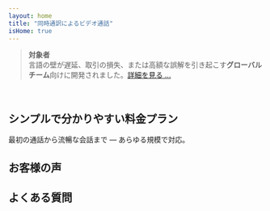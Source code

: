 ```yaml
---
layout: home
title: "同時通訳によるビデオ通話"
isHome: true
---
```


<!-- text="同時音声翻訳によるビデオ通話" -->
<!-- title="ライブ**通訳**ビデオミーティング" -->

<HeroSection
  title="**どの**言語でも会話可能"
  text="母国語で話せば、相手も同じ言語で話しているかのように聞こえます。">

  <AuthButton text="その違いを体験する" buttonClass="brand"/>
</HeroSection>

> **対象者**  
> 言語の壁が遅延、取引の損失、または高額な誤解を引き起こす**グローバルチーム**向けに開発されました。[詳細を見る ...](./product/overview/markets)

<br>

<span id="1"></span>
<FeatureBlock :card="{
  title: '翻訳 ≠ 理解。次世代の解決策',
  details: '言語に関係なく、**あなたの声は聞かれ、理解される**—まるで同じ言語を話しているかのように。',
    items: [
      '⚡︎ 自然に、[リアルタイム](./product/overview/how-it-works)で、字幕や遅延なし。',
      '✧ AI搭載の通訳が、トーン、意図、業界固有の専門用語を捉えます。',
    ],
  link: './product/overview/what-is-intermind',
  src: {
    light: '/1l.png',
    dark: '/1d.png',
  },
  inversion: false
}" />

<span id="2"></span>
<FeatureBlock :card="{
    title: 'ミーティング内の知性',
    details: 'InterMindは多言語通話を明確で検索可能な知識に変換します。',
    items: [
      '🔍 **何でも質問可能** — AIが**全ミーティングから**回答を見つけます。',
      '✧ タスク、担当者、期限を自動抽出。',
      '✧ 主要ポイントを任意の言語で即座に要約。',
    ],
    link: './product/overview/how-it-works#🧩-deep-memory-deep-understanding',
    src: {
      light: '/2l.png',
      dark: '/2d.png',
    },
    inversion: true
  }" />

<span id="3"></span>
<FeatureBlock :card="{
    title: '単なる会話ではなく、ビジネスミーティングのために設計',
    details: 'InterMindは**プロフェッショナルグレードのビデオ会議プラットフォーム**であり、軽量なアドオンやプラグインではありません。',
    items: [
      '✧ 1080p解像度、スマートノイズ抑制、スケジューリング、モデレーション、画面共有、録画、字幕、参加者チャット、カレンダー連携 — すべて組み込み済みですぐに使用可能。',
    ],
    link: './product/overview/how-it-works',
    src: {
      light: '/3.png',
      dark: '/3.png',
    },
    inversion: false
  }" />

<span id="4"></span>
<FeatureBlock
  :card="{
    title: '重要な場面でのプライバシー',
    details:
      'InterMindは信頼が重要な会話向けに構築されています — プライバシーとコントロールが最も重要な場面で。',
    items: [
      '⚡︎ [プライバシーゾーン](./product/overview/privacy-architecture) — EU、US、東南アジア',
      '✧ **データトレーニングなし**。第三者アクセスなし。'
    ],
    link: './product/overview/privacy-architecture',
    src: {
      light: '/4.png',
      dark: '/4.png',
    },
    inversion: true
  }"
/>

<span id="Pricing"></span>

## シンプルで分かりやすい料金プラン

最初の通話から流暢な会話まで — あらゆる規模で対応。

<PricingPlans :plans="[
  {
    title: '**ベーシック** 1ユーザー',
    price: '**無料**',
    details: 'クレジットカード不要',
    items: [
      '**25**回のミーティング',
      '**100**人参加可能なビデオミーティング [💬](#3)',
      'ユーザーあたり**30** GBのプール型ストレージ',
      'すべてのミーティングを検索可能 [💬](#2)',
      '同時通訳機能 [💬](#1)',
    ],
  },
  {
    title: '**プロ** 1-99ユーザー',
    price: '**¥2,000** /月/ユーザー、年間契約',
    details: 'または月額¥2,500',
    items: [
      '**無制限**のミーティング',
      '**150**人参加可能なビデオミーティング [💬](#3)',
      'ユーザーあたり**2** TBのプール型ストレージ',
      'すべてのミーティングを検索可能 [💬](#2)',
      '同時通訳機能 [💬](#1)',
    ],
  },
  {
    title: '**ビジネス** 100+ユーザー',
    price: '**カスタム価格**',
    details: 'プライバシー重視の設計',
    items: [
      '**無制限**のミーティング',
      '**500**人参加可能なビデオミーティング [💬](#3)',
      'ユーザーあたり**5** TBのプール型ストレージ',
      'すべてのミーティングを検索可能 [💬](#2)',
      '同時通訳機能 [💬](#1)',
      '**プライバシーゾーン** [💬](#4)',
    ],
  }
]">
<AuthButton text="無料で試す" buttonClass="alt"/>
<AuthButton text="今すぐ購入" buttonClass="brand"/>
<ContactFormModalNav buttonText="営業担当に相談" buttonClass="alt"/>
</PricingPlans>

<span id="Testimonials"></span>

## お客様の声

<AutoScrollTestimonials testimonialsUrl="/testimonials.json"/>

<span id="FAQ"></span>

## よくある質問

<AccordionGroup :items="
[
  {
    q: 'ライセンスユーザーと参加者の違いは何ですか？',
    a: '*ライセンスユーザー*は、無料または有料のミーティングライセンスを持ち、プラン内で会議をスケジュールできます。*参加者*は招待された人々で、**アカウントやライセンスは不要**で、どのデバイスからでも**無料**で接続できます。'
  },
  {
    q: '1つのInterMindライセンスは何人で使用できますか？',
    a: '*ライセンスユーザー*は**無制限の会議**を主催できます。複数のチームメンバーが同時に会議を主催する必要がある場合、それぞれが個別のライセンスが必要です。'
  },
  {
    q: '会議の最大時間はどれくらいですか？',
    a: 'すべてのプランで会議は最大**24時間**まで実施できます。'
  },
  {
    q: '主催できる会議の回数に制限はありますか？',
    a: '*無料基本*プランには**25回の無料会議**が含まれています。*Pro*と*Business*プランでは、より多くの参加者とコントロール機能付きで無制限の会議が可能です。'
  },
  {
    q: 'InterMindはデータのプライバシーとセキュリティをどのように確保していますか？',
    a: 'InterMindは**プライバシー重視**の設計です。すべてのデータは選択された**プライバシーゾーン**（_EU_、_US_、または_アジア_）内で処理・保存されます。[**GDPR**](https://gdpr.eu)、[**CCPA**](https://oag.ca.gov/privacy/ccpa)、UAEのPDPLに準拠し、トレーニングやサードパーティーアクセスのために**コンテンツを使用することは一切ありません**。高度な**プライバシーゾーン制御**は**Business**プランで利用可能です。'
  },
  {
    q: 'プラン購入前にInterMindを試すことはできますか？',
    a: 'はい、可能です。*無料基本*プランでは、**同時通訳**や**会議検索**を含む主要機能に**25回の無料会議**でフルアクセスできます。クレジットカードは不要で、いつでもアップグレード可能です。'
  },
  {
    q: 'サポートが必要な場合はどうすればよいですか？',
    a: '**ヘルプセンター**、**メール**、**ライブチャット**でサポートを利用できます。*Business*ユーザーは専任担当者による**優先サポート**を受けられます。'
  },
  {
    q: 'サブスクリプションの管理（アップグレード、ダウングレード、解約）はどのように行いますか？',
    a: '**アカウント設定**からいつでもプランを変更できます。変更は**即時**に反映されます。解約の場合、*月額プラン*は請求サイクル終了時に終了します。*年間プラン*は**日割り返金**で解約できます。'
  },
  {
    q: 'InterMindは通訳でどの言語をサポートしていますか？',
    a: 'リアルタイム通訳で**100以上の言語**をサポートしています。言語リストは継続的に拡大中で、最新情報はウェブサイトでご確認いただけます。'
  },
  {
    q: 'ウェビナーや大規模イベントにInterMindを使用できますか？',
    a: 'はい。*Pro*と*Business*プランは**大規模会議やウェビナー**に最適で、*Business*プランでは最大**500人の参加者**をサポートします。'
  }
]
"/>